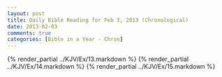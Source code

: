 ```yaml
---
layout: post
title: Daily Bible Reading for Feb 3, 2013 (Chronological)
date: 2013-02-03
comments: true
categories: [Bible in a Year - Chron]
---
```

{% render_partial ../KJV/Ex/13.markdown %}
{% render_partial ../KJV/Ex/14.markdown %}
{% render_partial ../KJV/Ex/15.markdown %}

